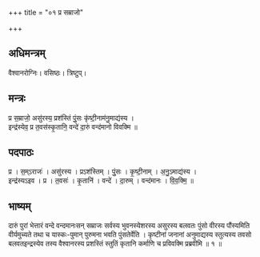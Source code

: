 +++
title = "०१ प्र सम्राजो"

+++
## अधिमन्त्रम्
वैश्वानरोग्निः। वसिष्ठः। त्रिष्टुप्।

## मन्त्रः
प्र स॒म्राजो॒ असु॑रस्य॒ प्रश॑स्तिं पुं॒सः कृ॑ष्टी॒नाम॑नु॒माद्य॑स्य ।  
इन्द्र॑स्येव॒ प्र त॒वस॑स्कृ॒तानि॒ वन्दे॑ दा॒रुं वन्द॑मानो विवक्मि ॥

## पदपाठः
प्र । स॒म्ऽराजः॑ । असु॑रस्य । प्रऽश॑स्तिम् । पुं॒सः । कृ॒ष्टी॒नाम् । अ॒नु॒ऽमाद्य॑स्य ।  
इन्द्र॑स्यऽइव । प्र । त॒वसः॑ । कृ॒तानि॑ । वन्दे॑ । दा॒रुम् । वन्द॑मानः । वि॒व॒क्मि॒ ॥

## भाष्यम्
दारुं पुरां भेत्तारं वन्दे वन्दमानःसन् सम्राजः सर्वस्य भुवनस्येशरस्य असुरस्य बलवतः पुंसो वीरस्य पौंस्यमिति वीर्यमुच्यते तथा च यास्कः-पुमान् पुरुमना भवति पुंसतेर्वेति । कृष्टीनां जनानां अनुमाद्यस्य स्तुत्यस्य तवसो बलवतइन्द्रस्येव तस्य वैश्वानरस्य प्रशस्तिं स्तुतिं कृतानि कर्माणि च प्रविवक्मि प्रब्रवीमि ॥ १ ॥